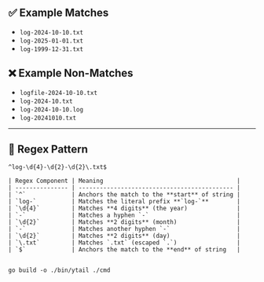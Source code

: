 ## ✅ Example Matches

- `log-2024-10-10.txt`
- `log-2025-01-01.txt`
- `log-1999-12-31.txt`

## ❌ Example Non-Matches

- `logfile-2024-10-10.txt`
- `log-2024-10.txt`
- `log-2024-10-10.log`
- `log-20241010.txt`

---

## 🧪 Regex Pattern

```regex
^log-\d{4}-\d{2}-\d{2}\.txt$

| Regex Component | Meaning                                      |
| --------------- | -------------------------------------------- |
| `^`             | Anchors the match to the **start** of string |
| `log-`          | Matches the literal prefix **`log-`**        |
| `\d{4}`         | Matches **4 digits** (the year)              |
| `-`             | Matches a hyphen `-`                         |
| `\d{2}`         | Matches **2 digits** (month)                 |
| `-`             | Matches another hyphen `-`                   |
| `\d{2}`         | Matches **2 digits** (day)                   |
| `\.txt`         | Matches `.txt` (escaped `.`)                 |
| `$`             | Anchors the match to the **end** of string   |


go build -o ./bin/ytail ./cmd
